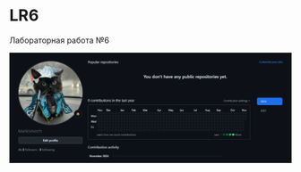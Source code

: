 # LR6
Лабораторная работа №6

![foto](https://github.com/MarikSmerch/LR6/blob/otchet/foto/profile.png)


